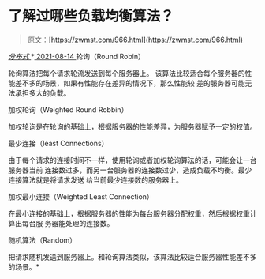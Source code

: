 <!--yml
category: 未分类
date: 0001-01-01 00:00:00
--->

# 了解过哪些负载均衡算法？

> 原文：[https://zwmst.com/966.html](https://zwmst.com/966.html)

   [ *分布式* ](https://zwmst.com/%e5%88%86%e5%b8%83%e5%bc%8f)*[ <time datetime="2021-08-14T09:51:13+08:00"> 2021-08-14 </time> ](https://zwmst.com/966.html)  轮询（Round Robin）

轮询算法把每个请求轮流发送到每个服务器上。 该算法比较适合每个服务器的性能差不多的场景，如果有性能存在差异的情况下，那么性能较 差的服务器可能无法承担多大的负载。

加权轮询（Weighted Round Robbin）

加权轮询是在轮询的基础上，根据服务器的性能差异，为服务器赋予一定的权值。

最少连接（least Connections）

由于每个请求的连接时间不一样，使用轮询或者加权轮询算法的话，可能会让一台服务器当前 连接数过多，而另一台服务器的连接数过少，造成负载不均衡。最少连接算法就是将请求发送 给当前最少连接数的服务器上。

加权最小连接（Weighted Least Connection）

在最小连接的基础上，根据服务器的性能为每台服务器分配权重，然后根据权重计算出每台服 务器能处理的连接数。

随机算法（Random）

把请求随机发送到服务器上。和轮询算法类似，该算法比较适合服务器性能差不多的场景。*